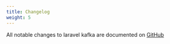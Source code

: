 ```yaml
---
title: Changelog
weight: 5
---
```


All notable changes to laravel kafka are documented on [GitHub](https://github.com/mateusjunges/laravel-kafka/blob/v1.7.x/CHANGELOG.md)
